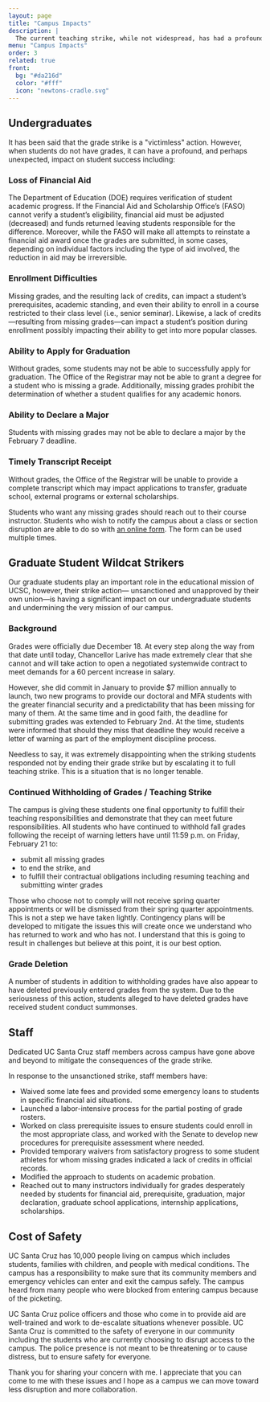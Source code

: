 ```yaml
---
layout: page
title: "Campus Impacts"
description: |
  The current teaching strike, while not widespread, has had a profound and negative impact on the mission of our school.  Learn more about how the teaching strike is affecting our undergraduate students, our staff, and the safety of our campus.
menu: "Campus Impacts"
order: 3
related: true
front:
  bg: "#da216d"
  color: "#fff"
  icon: "newtons-cradle.svg"
---
```


## Undergraduates

It has been said that the grade strike is a "victimless" action. However, when students do not have grades, it can have a profound, and perhaps unexpected, impact on student success including:

### Loss of Financial Aid
The Department of Education (DOE) requires verification of student academic progress. If the Financial Aid and Scholarship Office’s (FASO) cannot verify a student’s eligibility, financial aid must be adjusted (decreased) and funds returned leaving students responsible for the difference. Moreover, while the FASO will make all attempts to reinstate a financial aid award once the grades are submitted, in some cases, depending on individual factors including the type of aid involved, the reduction in aid may be irreversible.

### Enrollment Difficulties
Missing grades, and the resulting lack of credits, can impact a student’s prerequisites, academic standing, and even their ability to enroll in a course restricted to their class level (i.e., senior seminar). Likewise, a lack of credits—resulting from missing grades—can impact a student’s position during enrollment possibly impacting their ability to get into more popular classes.

### Ability to Apply for Graduation
Without grades, some students may not be able to successfully apply for graduation. The Office of the Registrar may not be able to grant a degree for a student who is missing a grade. Additionally, missing grades prohibit the determination of whether a student qualifies for any academic honors.

### Ability to Declare a Major
Students with missing grades may not be able to declare a major by the February 7 deadline.

### Timely Transcript Receipt
Without grades, the Office of the Registrar will be unable to provide a complete transcript which may impact applications to transfer, graduate school, external programs or external scholarships.

Students who want any missing grades should reach out to their course instructor. Students who wish to notify the campus about a class or section disruption are able to do so with [an online form](https://docs.google.com/forms/d/e/1FAIpQLSfp3sz6yAzWFuvZBdUNUlYyS8x8IwSkckOGePB5v6IMmHlTBw/viewform). The form can be used multiple times.

## Graduate Student Wildcat Strikers

Our graduate students play an important role in the educational mission of UCSC, however, their strike action— unsanctioned and unapproved by their own union—is having a significant impact on our undergraduate students and undermining the very mission of our campus.
 
### Background

Grades were officially due December 18.  At every step along the way from that date until today, Chancellor Larive has made extremely clear that she cannot and will take action to open a negotiated systemwide contract to meet demands for a 60 percent increase in salary.
 
However, she did commit in January to provide $7 million annually to launch, two new programs to provide our doctoral and MFA students with the greater financial security and a predictability that has been missing for many of them.  At the same time and in good faith, the deadline for submitting grades was extended to February 2nd.  At the time, students were informed that should they miss that deadline they would receive a letter of warning as part of the employment discipline process.
 
Needless to say, it was extremely disappointing when the striking students responded not by ending their grade strike but by escalating it to full teaching strike. This is a situation that is no longer tenable.

### Continued Withholding of Grades / Teaching Strike

The campus is giving these students one final opportunity to fulfill their teaching responsibilities and demonstrate that they can meet future responsibilities. 
All students who have continued to withhold fall grades following the receipt of warning letters have until 11:59 p.m. on Friday, February 21 to:

- submit all missing grades
- to end the strike, and 
- to fulfill their contractual obligations including resuming teaching and submitting winter grades

Those who choose not to comply will not receive spring quarter appointments or will be dismissed from their spring quarter appointments.
This is not a step we have taken lightly. Contingency plans will be developed to mitigate the issues this will create once we understand who has returned to work and who has not. I understand that this is going to result in challenges but believe at this point, it is our best option.

### Grade Deletion

A number of students in addition to withholding grades have also appear to have deleted previously entered grades from the system. Due to the seriousness of this action, students alleged to have deleted grades have received student conduct summonses.


## Staff

Dedicated UC Santa Cruz staff members across campus have gone above and beyond to mitigate the consequences of the grade strike. 

In response to the unsanctioned strike, staff members have: 

- Waived some late fees and provided some emergency loans to students in specific financial aid situations.
- Launched a labor-intensive process for the partial posting of grade rosters.
- Worked on class prerequisite issues to ensure students could enroll in the most appropriate class, and worked with the Senate to develop new procedures for prerequisite assessment where needed.    
- Provided temporary waivers from satisfactory progress to some student athletes for whom missing grades indicated a lack of credits in official records.
- Modified the approach to students on academic probation. 
- Reached out to many instructors individually for grades desperately needed by students for financial aid, prerequisite, graduation, major declaration, graduate school applications, internship applications, scholarships. 

## Cost of Safety

UC Santa Cruz has 10,000 people living on campus which includes students,  families with children, and people with medical conditions. The campus has a responsibility to make sure that its community members and emergency vehicles can enter and exit the campus safely. The campus heard from many people who were blocked from entering campus because of the picketing. 

UC Santa Cruz police officers and those who come in to provide aid are well-trained and work to de-escalate situations whenever possible. UC Santa Cruz is committed to the safety of everyone in our community including the students who are currently choosing to disrupt access to the campus. The police presence is not meant to be threatening or to cause distress, but to ensure safety for everyone. 

Thank you for sharing your concern with me. I appreciate that you can come to me with these issues and I hope as a campus we can move toward less disruption and more collaboration.
